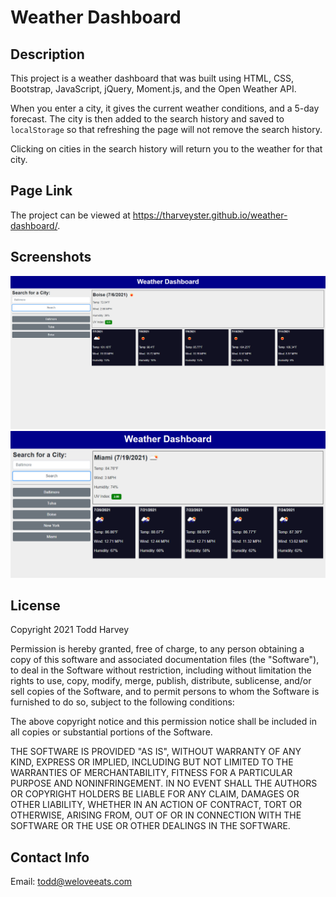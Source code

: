 # Weather Dashboard

## Description
This project is a weather dashboard that was built using HTML, CSS, Bootstrap, JavaScript, jQuery, Moment.js, and the Open Weather API.

When you enter a city, it gives the current weather conditions, and a 5-day forecast. The city is then added to the search history and saved to `localStorage` so that refreshing the page will not remove the search history.

Clicking on cities in the search history will return you to the weather for that city.

## Page Link
The project can be viewed at <https://tharveyster.github.io/weather-dashboard/>.

## Screenshots
![A user enters a city name to get current and 5-day outlook weather.](./assets/images/weather-dashboard.png)
![A user enters a city name to get current and 5-day outlook weather.](./assets/images/weather-dashboard2.png)

## License
Copyright 2021 Todd Harvey

Permission is hereby granted, free of charge, to any person obtaining a copy of this software and associated documentation files (the "Software"), to deal in the Software without restriction, including without limitation the rights to use, copy, modify, merge, publish, distribute, sublicense, and/or sell copies of the Software, and to permit persons to whom the Software is furnished to do so, subject to the following conditions:

The above copyright notice and this permission notice shall be included in all copies or substantial portions of the Software.

THE SOFTWARE IS PROVIDED "AS IS", WITHOUT WARRANTY OF ANY KIND, EXPRESS OR IMPLIED, INCLUDING BUT NOT LIMITED TO THE WARRANTIES OF MERCHANTABILITY, FITNESS FOR A PARTICULAR PURPOSE AND NONINFRINGEMENT. IN NO EVENT SHALL THE AUTHORS OR COPYRIGHT HOLDERS BE LIABLE FOR ANY CLAIM, DAMAGES OR OTHER LIABILITY, WHETHER IN AN ACTION OF CONTRACT, TORT OR OTHERWISE, ARISING FROM, OUT OF OR IN CONNECTION WITH THE SOFTWARE OR THE USE OR OTHER DEALINGS IN THE SOFTWARE.

## Contact Info
Email: todd@weloveeats.com
